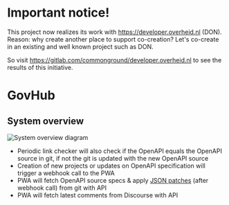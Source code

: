 # Important notice!

This project now realizes its work with https://developer.overheid.nl (DON). Reason: why create another place to support co-creation? Let's co-create in an existing and well known project such as DON.

So visit https://gitlab.com/commonground/developer.overheid.nl to see the results of this initiative.

# GovHub

## System overview

![System overview diagram](http://www.plantuml.com/plantuml/proxy?cache=no&fmt=svg&src=https://raw.github.com/openstate/govhub/master/docs/system_overview.puml)
- Periodic link checker will also check if the OpenAPI equals the OpenAPI source in git, if not the git is updated with the new OpenAPI source
- Creation of new projects or updates on OpenAPI specification will trigger a webhook call to the PWA
- PWA will fetch OpenAPI source specs & apply [JSON patches](http://jsonpatch.com/) (after webhook call) from git with API
- PWA will fetch latest comments from Discourse with API
